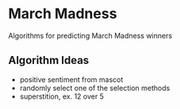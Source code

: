 # March Madness

Algorithms for predicting March Madness winners

## Algorithm Ideas

* positive sentiment from mascot 
* randomly select one of the selection methods 
* superstition, ex. 12 over 5
